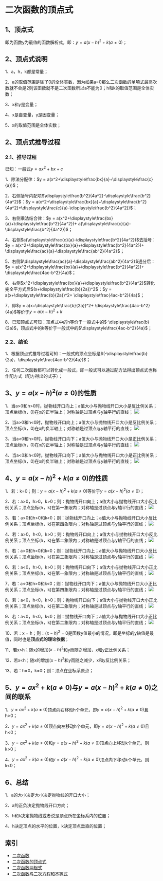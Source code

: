 # 二次函数的顶点式

## 1、顶点式
即为函数y为最值的函数解析式，即：$y = a(x-h)^{2} + k(a\ne0)$；

## 2、顶点式说明

1、a，h，k都是常量；

2、a的取值范围是除了0的全体实数，因为如果a=0那么二次函数的单项式最高次数就不会是2则该函数就不是二次函数所以a不能为0；h和k的取值范围是全体实数；

3、x和y是变量；

4、x是自变量，y是因变量；

5、x的取值范围是全体实数；

## 2、顶点式推导过程

### 2.1、推导过程
已知：一般式$y = ax^2 + bx + c$

1、除法分配律：$y = a(x^2+\displaystyle\frac{bx}{a}+\displaystyle\frac{c}{a})$；

2、右侧括号内配项$\displaystyle\frac{b^2}{4a^2}-\displaystyle\frac{b^2}{4a^2}$：$y = a(x^2+\displaystyle\frac{bx}{a}+\displaystyle\frac{b^2}{4a^2}+\displaystyle\frac{c}{a}-\displaystyle\frac{b^2}{4a^2})$；

3、右侧乘法结合律：$y = a(x^2+\displaystyle\frac{bx}{a}+\displaystyle\frac{b^2}{4a^2})+ a(\displaystyle\frac{c}{a}-\displaystyle\frac{b^2}{4a^2})$；

4、右侧$a(\displaystyle\frac{c}{a}-\displaystyle\frac{b^2}{4a^2})$去括号：$y = a(x^2+\displaystyle\frac{bx}{a}+\displaystyle\frac{b^2}{4a^2})+ \displaystyle\frac{ac}{a}-\displaystyle\frac{ab^2}{4a^2}$；

5、右侧$\displaystyle\frac{ac}{a}-\displaystyle\frac{ab^2}{4a^2}$通分后：$y = a(x^2+\displaystyle\frac{bx}{a}+\displaystyle\frac{b^2}{4a^2})+ \displaystyle\frac{4ac-b^2}{4a}$；

6、右侧$x^2+\displaystyle\frac{bx}{a}+\displaystyle\frac{b^2}{4a^2}$转化完全平方式后$(x+\displaystyle\frac{b}{2a})^2$：$y = a(x+\displaystyle\frac{b}{2a})^2+ \displaystyle\frac{4ac-b^2}{4a}$；

7、即$y = a(x+\displaystyle\frac{b}{2a})^2+ \displaystyle\frac{4ac-b^2}{4a}$等价于$y = a(x-h)^{2} + k$

8、已知顶点式可知：顶点式中的h等价于一般式中的$-\displaystyle\frac{b}{2a}$，顶点式中的k等价于一般式中的$\displaystyle\frac{4ac-b^2}{4a}$；

### 2.2、结论
1、根据顶点式推导过程可知：一般式的顶点坐标是$(-\displaystyle\frac{b}{2a}，\displaystyle\frac{4ac-b^2}{4a})$；

2、任何二次函数都可以转化成一般式，即一般式可以通过配方法得出顶点式也称作配方式（配方得出的式子）；

## 3、$y = a(x-h)^{2}(a\ne0)$的性质

1、当a>0和h>0时，抛物线开口向上；a值大小与抛物线开口大小是反比例关系；顶点坐标(h，0)在x的正半轴上；对称轴是过顶点与y轴平行的直线；
![](../images/二次函数08.png)

2、当a>0和h<0时，抛物线开口向上；a值大小与抛物线开口大小是反比例关系；顶点坐标(h，0)在x的负半轴上；对称轴是过顶点与y轴平行的直线；
![](../images/二次函数09.png)

3、当a<0和h>0时，抛物线开口向下；a值大小与抛物线开口大小是正比例关系；顶点坐标(h，0)在x的正半轴上；对称轴是过顶点与y轴平行的直线；
![](../images/二次函数10.png)

4、当a<0和h<0时，抛物线开口向下；a值大小与抛物线开口大小是正比例关系；顶点坐标(h，0)在x的负半轴上；对称轴是过顶点与y轴平行的直线；
![](../images/二次函数11.png)

## 4、$y = a(x-h)^{2} + k(a\ne0)$的性质

1、若：k=0；则：$y = a(x-h)^{2} + k(a\ne0)$等价于$y = a(x-h)^{2}(a\ne0)$；

2、若：a>0，h>0，k>0；则：抛物线开口向上；a值大小与抛物线开口大小反比例关系；顶点坐标(h，k)在第一象限内；对称轴是过顶点与y轴平行的直线；
![](../images/二次函数12.png)

3、若：a>0和h>0和k<0；则：抛物线开口向上；a值大小与抛物线开口大小反比例关系；顶点坐标(h，k)在第四象限内；对称轴是过顶点与y轴平行的直线；
![](../images/二次函数13.png)

4、若：a>0，h<0，k>0；则：抛物线开口向上；a值大小与抛物线开口大小反比例关系；顶点坐标(h，k)在第二象限内；对称轴是过顶点与y轴平行的直线；
![](../images/二次函数14.png)

5、若：a>0和h<0和k<0；则：抛物线开口向上；a值大小与抛物线开口大小反比例关系；顶点坐标(h，k)在第三象限内；对称轴是过顶点与y轴平行的直线；
![](../images/二次函数15.png)

6、若：a<0，h>0，k>0；则：抛物线开口向下；a值大小与抛物线开口大小正比例关系；顶点坐标(h，k)在第一象限内；对称轴是过顶点与y轴平行的直线；
![](../images/二次函数16.png)

7、若：a<0和h>0和k<0；则：抛物线开口向下；a值大小与抛物线开口大小正比例关系；顶点坐标(h，k)在第四象限内；对称轴是过顶点与y轴平行的直线；
![](../images/二次函数17.png)

8、若：a<0，h<0，k>0；则：抛物线开口向下；a值大小与抛物线开口大小正比例关系；顶点坐标(h，k)在第二象限内；对称轴是过顶点与y轴平行的直线；
![](../images/二次函数18.png)

9、若：a<0，h<0，k<0；则：抛物线开口向下；a值大小与抛物线开口大小正比例关系；顶点坐标(h，k)在第二象限内；对称轴是过顶点与y轴平行的直线；
![](../images/二次函数19.png)

10、若：x = h；则：$(x - h )^2$ = 0是函数y值最小的情况，即是坐标的y轴值是最值，同时也是**顶点式的理论依据**；

11、若x>h；随x的增加$(x - h )^2$和y而随之增加，x和y正比例关系；

12、若x<h；随x的增加$(x - h )^2$和y而随之减少，x和y反比例关系；

13、若：h=0，k=0；则：顶点在坐标系原点；

## 5、$y = ax^{2} + k(a\ne0)$与$y = a(x-h)^{2} + k(a\ne0)$之间的联系

1、$y = ax^{2} + k(a\ne0)$顶点向右移动h个单元，即$y = a(x-h)^{2} + k(a\ne0)$且h>0；

2、$y = ax^{2} + k(a\ne0)$顶点向左移动h个单元，即$y = a(x-h)^{2} + k(a\ne0)$且h<0；

3、$y = ax^{2} + k(a\ne0)$和$y = a(x-h)^{2} + k(a\ne0)$顶点向上移动k个单元，则k>0；

4、$y = ax^{2} + k(a\ne0)$和$y = a(x-h)^{2} + k(a\ne0)$顶点向下移动k个单元，则k<0；

## 6、总结
1、a的大小决定大小决定抛物线的开口大小；

2、a的正负决定抛物线开口方向；

3、h和k决定抛物线或者说是顶点所在坐标系内的位置；

4、h决定顶点的水平的位置，k决定顶点垂直的位置；

## 索引
- [二次函数](./二次函数.md)
- [二次函数的顶点式](./二次函数的顶点式.md)
- [二次函数两根式](./二次函数两根式.md)
- [二次函数与二次方程和不等式](二次函数与二次方程和不等式.md)